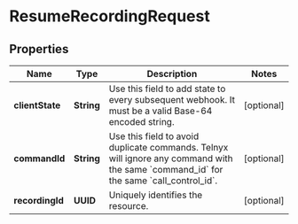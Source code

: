 

# ResumeRecordingRequest


## Properties

| Name | Type | Description | Notes |
|------------ | ------------- | ------------- | -------------|
|**clientState** | **String** | Use this field to add state to every subsequent webhook. It must be a valid Base-64 encoded string. |  [optional] |
|**commandId** | **String** | Use this field to avoid duplicate commands. Telnyx will ignore any command with the same &#x60;command_id&#x60; for the same &#x60;call_control_id&#x60;. |  [optional] |
|**recordingId** | **UUID** | Uniquely identifies the resource. |  [optional] |



